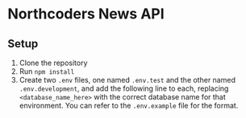 # Northcoders News API

## Setup
1. Clone the repository
2. Run `npm install`
3. Create two `.env` files, one named `.env.test` and the other named `.env.development`, and add the following line to each, replacing `<database_name_here>` with the correct database name for that environment. You can refer to the `.env.example` file for the format. 